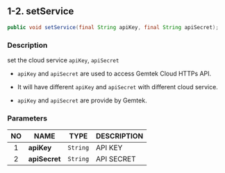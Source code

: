 ## 1-2. setService

```java
public void setService(final String apiKey, final String apiSecret);
```

### Description

set the cloud service `apiKey`, `apiSecret`

* `apiKey` and `apiSecret` are used to access Gemtek Cloud HTTPs API.

* It will have different `apiKey` and `apiSecret`  with different cloud service.

* `apiKey` and `apiSecret` are provide by Gemtek.

### Parameters

| NO | NAME | TYPE | DESCRIPTION |
| :---: | --- | --- | --- |
| 1 | **apiKey** | `String` | API KEY |
| 2 | **apiSecret** | `String` | API SECRET |
